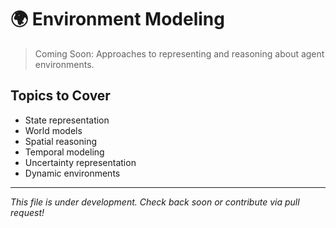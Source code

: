# 🌍 Environment Modeling

> Coming Soon: Approaches to representing and reasoning about agent environments.

## Topics to Cover

- State representation
- World models
- Spatial reasoning
- Temporal modeling
- Uncertainty representation
- Dynamic environments

---

*This file is under development. Check back soon or contribute via pull request!*